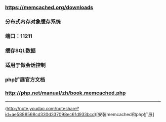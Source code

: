 ### https://memcached.org/downloads

### 分布式内存对象缓存系统

### 端口：11211


### 缓存SQL数据
### 适用于做会话控制


### php扩展官方文档
### http://php.net/manual/zh/book.memcached.php

----
(http://note.youdao.com/noteshare?id=ae5888568cd330d337098ec61d933bcd)[安装memcached和php扩展] 

